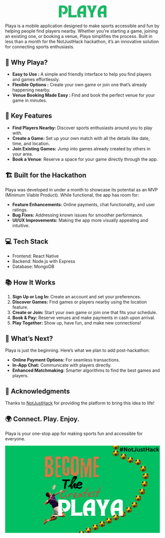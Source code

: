 <p align="center">
<img alt="playa" src="https://github.com/Supsource/playa/blob/main/medias/Playa.png" width="160" />
  </p>
Playa is a mobile application designed to make sports accessible and fun by helping people find players nearby. Whether you're starting a game, joining an existing one, or booking a venue, Playa simplifies the process. Built in less than a month for the NotJustHack hackathon, it’s an innovative solution for connecting sports enthusiasts.

## 🌟 Why Playa?
* **Easy to Use :** A simple and friendly interface to help you find players and games effortlessly. </br>
* **Flexible Options :** Create your own game or join one that’s already happening nearby. </br>
* **Venue Booking Made Easy :** Find and book the perfect venue for your game in minutes. </br>


## 🚀 Key Features
* **Find Players Nearby:** Discover sports enthusiasts around you to play with. </br>
* **Create a Game:** Set up your own match with all the details like date, time, and location.  </br>
* **Join Existing Games:** Jump into games already created by others in your area. </br>
* **Book a Venue**: Reserve a space for your game directly through the app. </br>


## 🏗️ Built for the Hackathon
Playa was developed in under a month to showcase its potential as an MVP (Minimum Viable Product). While functional, the app has room for:

* **Feature Enhancements:** Online payments, chat functionality, and user ratings.
* **Bug Fixes:** Addressing known issues for smoother performance.
* **UI/UX Improvements:** Making the app more visually appealing and intuitive.


## 💻 Tech Stack
* Frontend: React Native
* Backend: Node.js with Express
* Database: MongoDB

## 📚 How It Works
1. **Sign Up or Log In:** Create an account and set your preferences.
2. **Discover Games:** Find games or players nearby using the location feature.
3. **Create or Join:** Start your own game or join one that fits your schedule.
4. **Book & Pay:** Reserve venues and make payments in cash upon arrival.
5. **Play Together:** Show up, have fun, and make new connections!

## 🚀 What’s Next?
Playa is just the beginning. Here’s what we plan to add post-hackathon:

* **Online Payment Options:** For seamless transactions.
* **In-App Chat:** Communicate with players directly.
* **Enhanced Matchmaking:** Smarter algorithms to find the best games and players.

## 📢 Acknowledgments
Thanks to [NotJustHack](https://www.notjusthack.com/) for providing the platform to bring this idea to life!

## 🌍 Connect. Play. Enjoy.
Playa is your one-stop app for making sports fun and accessible for everyone.


<p align="center">
  <img alt="Playa Banner" src="https://raw.githubusercontent.com/Supsource/playa/refs/heads/main/medias/PlayaBanner.png?token=GHSAT0AAAAAACYQFB3XP4ULVYOFRSVWL446Z3RUQJQ">
</p>
